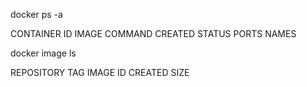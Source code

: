 docker ps -a

CONTAINER ID   IMAGE     COMMAND   CREATED   STATUS    PORTS     NAMES

docker image ls

REPOSITORY   TAG       IMAGE ID       CREATED        SIZE
